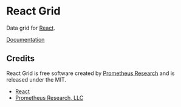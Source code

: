 # React Grid

Data grid for [React](http://facebook.github.io/react/).

[Documentation](http://prometheusresearch.github.io/react-grid/)

## Credits

React Grid is free software created by [Prometheus Research](http://prometheusresearch.com) and is released
under the MIT.

- [React](http://facebook.github.io/react/)
- [Prometheus Research, LLC](http://prometheusresearch.com)
